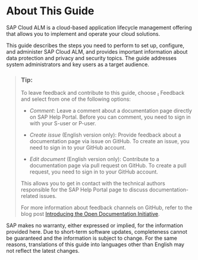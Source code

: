<!-- loio6720349dcc2341daa848a58270cd193c -->

<link rel="stylesheet" type="text/css" href="css/sap-icons.css"/>

# About This Guide



SAP Cloud ALM is a cloud-based application lifecycle management offering that allows you to implement and operate your cloud solutions.

This guide describes the steps you need to perform to set up, configure, and administer SAP Cloud ALM, and provides important information about data protection and privacy and security topics. The guide addresses system administrators and key users as a target audience.

> ### Tip:  
> To leave feedback and contribute to this guide, choose <span class="SAP-icons-V5"></span> Feedback and select from one of the following options:
> 
> -   *Comment*: Leave a comment about a documentation page directly on SAP Help Portal. Before you can comment, you need to sign in with your S-user or P-user.
> 
> -   *Create issue* \(English version only\): Provide feedback about a documentation page via issue on GitHub. To create an issue, you need to sign in to your GitHub account.
> 
> -   *Edit document* \(English version only\): Contribute to a documentation page via pull request on GitHub. To create a pull request, you need to sign in to your GitHub account.
> 
> 
> This allows you to get in contact with the technical authors responsible for the SAP Help Portal page to discuss documentation-related issues.
> 
> For more information about feedback channels on GitHub, refer to the blog post [Introducing the Open Documentation Initiative](https://blogs.sap.com/2021/05/20/introducing-the-open-documentation-initiative/).

SAP makes no warranty, either expressed or implied, for the information provided here. Due to short-term software updates, completeness cannot be guaranteed and the information is subject to change. For the same reasons, translations of this guide into languages other than English may not reflect the latest changes.

